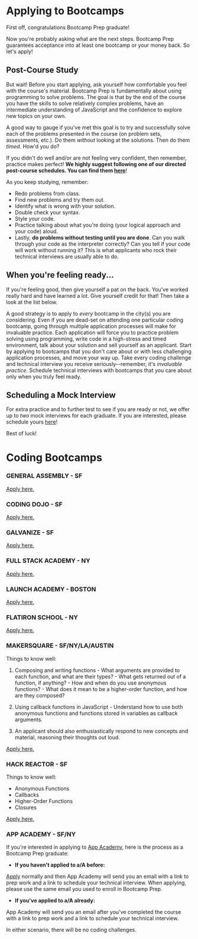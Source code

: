 # Applying to Bootcamps

First off, congratulations Bootcamp Prep graduate!

Now you're probably asking what are the next steps. Bootcamp Prep guarantees acceptance into at least one bootcamp or your money back. So let's apply!

## Post-Course Study
But wait! Before you start applying, ask yourself how comfortable you feel with the course's material. Bootcamp Prep is fundamentally about using programming to solve problems. The goal is that by the end of the course you have the skills to solve relatively complex problems, have an intermediate understanding of JavaScript and the confidence to explore new topics on your own. 

A good way to gauge if you've met this goal is to try and successfully solve each of the problems presented in the course (on problem sets, assessments, etc.). Do them *without* looking at the solutions. Then do them *timed*. How'd you do?

If you didn't do well and/or are not feeling very confident, then remember, practice makes perfect! **We highly suggest following one of our directed post-course schedules. You can find them [here](../schedules)**! 

As you keep studying, remember:
* Redo problems from class. 
* Find new problems and try them out. 
* Identify what is wrong with your solution. 
* Double check your syntax.
* Style your code.
* Practice talking about what you're doing (your logical approach and your code) aloud. 
* Lastly, **do problems without testing until you are done**. Can you walk through your code as the interpreter correctly? Can you tell if your code will work without running it? This is what applicants who rock their technical interviews are usually able to do. 

## When you're feeling ready...
If you're feeling good, then give yourself a pat on the back. You've worked really hard and have learned a lot. Give yourself credit for that! Then take a look at the list below.

A good strategy is to apply to *every* bootcamp in the city(s) you are considering. Even if you are dead-set on attending one particular coding bootcamp, going through multiple application processes will make for invaluable practice. Each application will force you to practice problem solving using programming, write code in a high-stress and timed environment, talk about your solution and sell yourself as an applicant. Start by applying to bootcamps that you don't care about or with less challenging application processes, and move your way up. Take every coding challenge and technical interview you receive seriously--remember, it's *invaluable practice*. Schedule technical interviews with bootcamps that you care about only when you truly feel ready.

## Scheduling a Mock Interview
For extra practice and to further test to see if you are ready or not, we offer up to *two* mock interviews for each graduate. If you are interested, please schedule yours [here](https://calendly.com/aa-bootcamp/mock)!

Best of luck!

# Coding Bootcamps
### GENERAL ASSEMBLY - SF
[Apply here.](https://generalassemb.ly/)
### CODING DOJO - SF
[Apply here.](http://www.codingdojo.com/)
### GALVANIZE - SF
[Apply here.](http://www.galvanize.com/)
###  FULL STACK ACADEMY - NY
[Apply here.](http://www.fullstackacademy.com/)
### LAUNCH ACADEMY - BOSTON
[Apply here.](https://www.launchacademy.com/)
### FLATIRON SCHOOL - NY
[Apply here.](http://flatironschool.com/)  

### MAKERSQUARE - SF/NY/LA/AUSTIN
Things to know well:
  1. Composing and writing functions
    - What arguments are provided to each function, and what are their types?
    - What gets returned out of a function, if anything?
    - How and when do you use anonymous functions?
    - What does it mean to be a higher-order function, and how are they composed?

  2. Using callback functions in JavaScript
    - Understand how to use both anonymous functions and functions stored in variables as callback arguments.

  3. An applicant should also enthusiastically respond to new concepts and material, reasoning their thoughts out loud.

[Apply here.](http://www.makersquare.com/)

### HACK REACTOR - SF
Things to know well:
- Anonymous Functions
- Callbacks
- Higher-Order Functions
- Closures

[Apply here.](http://www.hackreactor.com/)

### APP ACADEMY - SF/NY
If you're interested in applying to [App Academy][app_academy], here is the process as a Bootcamp Prep graduate:

 - **If you haven't applied to a/A before:**

  [Apply][app_academy_app] normally and then App Academy will send you an email with a link to prep work and a link to schedule your technical interview. When applying, please use the same email you used to enroll in Bootcamp Prep.

 - **If you've applied to a/A already:**

  App Academy will send you an email after you've completed the course with a link to prep work and a link to schedule your technical interview.

In either scenario, there will be no coding challenges.

[app_academy]:http://www.appacademy.io/
[app_academy_app]:http://www.appacademy.io/apply
